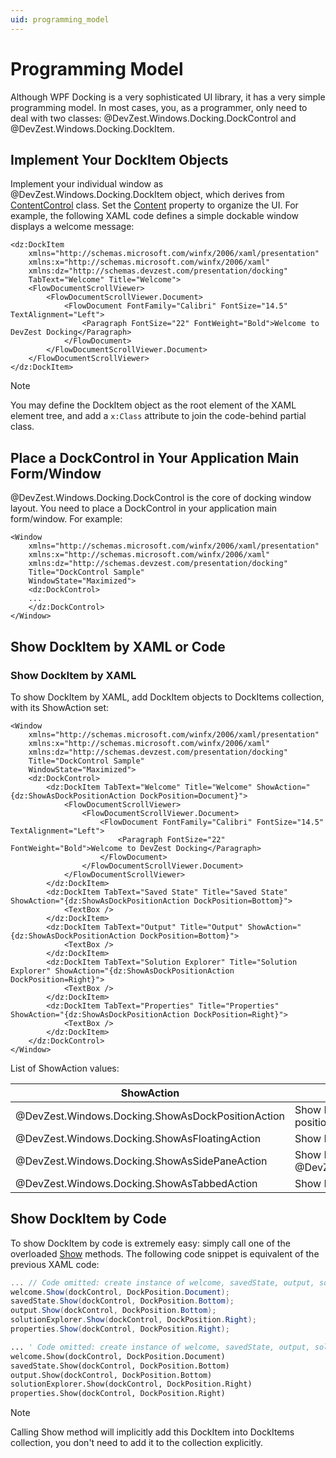 ```yaml
---
uid: programming_model
---
```


# Programming Model

Although WPF Docking is a very sophisticated UI library, it has a very simple programming model. In most cases, you, as a programmer, only need to deal with two classes: @DevZest.Windows.Docking.DockControl and @DevZest.Windows.Docking.DockItem.

## Implement Your DockItem Objects

Implement your individual window as @DevZest.Windows.Docking.DockItem object, which derives from [ContentControl](https://docs.microsoft.com/en-us/dotnet/api/system.windows.controls.contentcontrol) class. Set the [Content](https://docs.microsoft.com/en-us/dotnet/api/system.windows.controls.contentcontrol.content) property to organize the UI. For example, the following XAML code defines a simple dockable window displays a welcome message:

```xaml
<dz:DockItem
    xmlns="http://schemas.microsoft.com/winfx/2006/xaml/presentation"
    xmlns:x="http://schemas.microsoft.com/winfx/2006/xaml"
    xmlns:dz="http://schemas.devzest.com/presentation/docking"
    TabText="Welcome" Title="Welcome">
    <FlowDocumentScrollViewer>
        <FlowDocumentScrollViewer.Document>
            <FlowDocument FontFamily="Calibri" FontSize="14.5" TextAlignment="Left">
                <Paragraph FontSize="22" FontWeight="Bold">Welcome to DevZest Docking</Paragraph>
            </FlowDocument>
        </FlowDocumentScrollViewer.Document>
    </FlowDocumentScrollViewer>
</dz:DockItem>
```

>[!Note]
>You may define the DockItem object as the root element of the XAML element tree, and add a `x:Class` attribute to join the code-behind partial class.

## Place a DockControl in Your Application Main Form/Window

@DevZest.Windows.Docking.DockControl is the core of docking window layout. You need to place a DockControl in your application main form/window. For example:

```xaml
<Window
    xmlns="http://schemas.microsoft.com/winfx/2006/xaml/presentation"
    xmlns:x="http://schemas.microsoft.com/winfx/2006/xaml"
    xmlns:dz="http://schemas.devzest.com/presentation/docking"
    Title="DockControl Sample"
    WindowState="Maximized">
    <dz:DockControl>
    ...
    </dz:DockControl>
</Window>
```

## Show DockItem by XAML or Code

### Show DockItem by XAML

To show DockItem by XAML, add DockItem objects to DockItems collection, with its ShowAction set:

```xaml
<Window
    xmlns="http://schemas.microsoft.com/winfx/2006/xaml/presentation"
    xmlns:x="http://schemas.microsoft.com/winfx/2006/xaml"
    xmlns:dz="http://schemas.devzest.com/presentation/docking"
    Title="DockControl Sample"
    WindowState="Maximized">
    <dz:DockControl>
        <dz:DockItem TabText="Welcome" Title="Welcome" ShowAction="{dz:ShowAsDockPositionAction DockPosition=Document}">
            <FlowDocumentScrollViewer>
                <FlowDocumentScrollViewer.Document>
                    <FlowDocument FontFamily="Calibri" FontSize="14.5" TextAlignment="Left">
                        <Paragraph FontSize="22" FontWeight="Bold">Welcome to DevZest Docking</Paragraph>
                    </FlowDocument>
                </FlowDocumentScrollViewer.Document>
            </FlowDocumentScrollViewer>
        </dz:DockItem>
        <dz:DockItem TabText="Saved State" Title="Saved State" ShowAction="{dz:ShowAsDockPositionAction DockPosition=Bottom}">
            <TextBox />
        </dz:DockItem>
        <dz:DockItem TabText="Output" Title="Output" ShowAction="{dz:ShowAsDockPositionAction DockPosition=Bottom}">
            <TextBox />
        </dz:DockItem>
        <dz:DockItem TabText="Solution Explorer" Title="Solution Explorer" ShowAction="{dz:ShowAsDockPositionAction DockPosition=Right}">
            <TextBox />
        </dz:DockItem>
        <dz:DockItem TabText="Properties" Title="Properties" ShowAction="{dz:ShowAsDockPositionAction DockPosition=Right}">
            <TextBox />
        </dz:DockItem>
    </dz:DockControl>
</Window>
```

List of ShowAction values:

| ShowAction | Description |
| --- | --- |
| @DevZest.Windows.Docking.ShowAsDockPositionAction | Show DockItem as specified dock position. |
| @DevZest.Windows.Docking.ShowAsFloatingAction | Show DockItem as floating window. |
| @DevZest.Windows.Docking.ShowAsSidePaneAction | Show DockItem as side by side @DevZest.Windows.Docking.DockPane. |
| @DevZest.Windows.Docking.ShowAsTabbedAction | Show DockItem as tabbed. |

## Show DockItem by Code

To show DockItem by code is extremely easy: simply call one of the overloaded [Show](xref:DevZest.Windows.Docking.DockItem.Show*) methods. The following code snippet is equivalent of the previous XAML code:

```csharp
... // Code omitted: create instance of welcome, savedState, output, solutionExplorer, properties
welcome.Show(dockControl, DockPosition.Document);
savedState.Show(dockControl, DockPosition.Bottom);
output.Show(dockControl, DockPosition.Bottom);
solutionExplorer.Show(dockControl, DockPosition.Right);
properties.Show(dockControl, DockPosition.Right);
```

```vb
... ' Code omitted: create instance of welcome, savedState, output, solutionExplorer, properties
welcome.Show(dockControl, DockPosition.Document)
savedState.Show(dockControl, DockPosition.Bottom)
output.Show(dockControl, DockPosition.Bottom)
solutionExplorer.Show(dockControl, DockPosition.Right)
properties.Show(dockControl, DockPosition.Right)
```

>[!Note]
>Calling Show method will implicitly add this DockItem into DockItems collection, you don't need to add it to the collection explicitly.
